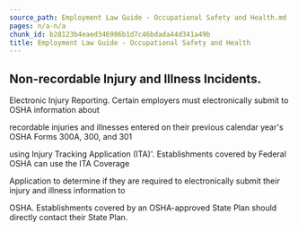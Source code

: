 ```yaml
---
source_path: Employment Law Guide - Occupational Safety and Health.md
pages: n/a-n/a
chunk_id: b28123b4eaed346986b1d7c46bdada44d341a49b
title: Employment Law Guide - Occupational Safety and Health
---
```

## Non-recordable Injury and Illness Incidents.

Electronic Injury Reporting. Certain employers must electronically submit to OSHA information about

recordable injuries and illnesses entered on their previous calendar year's OSHA Forms 300A, 300, and 301

using Injury Tracking Application (ITA)'. Establishments covered by Federal OSHA can use the ITA Coverage

Application to determine if they are required to electronically submit their injury and illness information to

OSHA. Establishments covered by an OSHA-approved State Plan should directly contact their State Plan.
